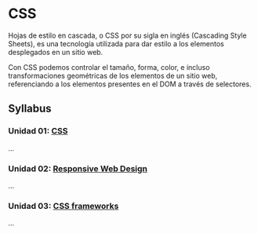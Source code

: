 # CSS

Hojas de estilo en cascada, o CSS por su sigla en inglés
(Cascading Style Sheets), es una tecnología utilizada para
dar estilo a los elementos desplegados en un sitio web.

Con CSS podemos controlar el tamaño, forma, color, e incluso
transformaciones geométricas de los elementos de un sitio web,
referenciando a los elementos presentes en el DOM a través de
selectores.

## Syllabus

### Unidad 01: [CSS](01-css)

...

### Unidad 02: [Responsive Web Design](02-responsive)

...

### Unidad 03: [CSS frameworks](03-frameworks)

...
